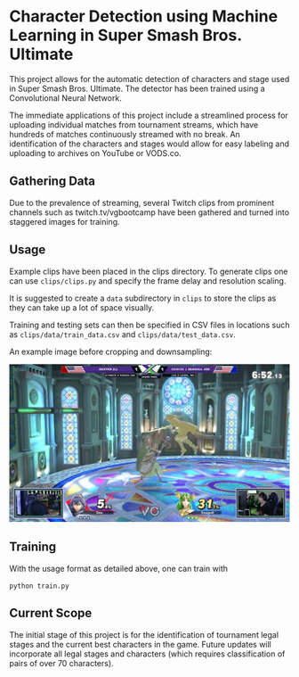 # Character Detection using Machine Learning in Super Smash Bros. Ultimate

This project allows for the automatic detection of characters and stage used in Super Smash Bros. Ultimate. The detector has been trained using a Convolutional Neural Network. 

The immediate applications of this project include a streamlined process for uploading individual matches from tournament streams, which have hundreds of matches continuously streamed with no break. An identification of the characters and stages would allow for easy labeling and uploading to archives on YouTube or VODS.co.

## Gathering Data

Due to the prevalence of streaming, several Twitch clips from prominent channels such as twitch.tv/vgbootcamp have been gathered and turned into staggered images for training. 

## Usage

Example clips have been placed in the clips directory. To generate clips one can use `clips/clips.py` and specify the frame delay and resolution scaling. 

It is suggested to create a `data` subdirectory in `clips` to store the clips as they can take up a lot of space visually.

Training and testing sets can then be specified in CSV files in locations such as `clips/data/train_data.csv` and `clips/data/test_data.csv`. 

An example image before cropping and downsampling:

![example data](https://raw.githubusercontent.com/zcsinger/character-detection/master/clips/example_data/lucina_palutena_kl_1_frame0.jpg)

## Training

With the usage format as detailed above, one can train with 
```
python train.py
```

## Current Scope

The initial stage of this project is for the identification of tournament legal stages and the current best characters in the game. Future updates will incorporate all legal stages and characters (which requires classification of pairs of over 70 characters). 
